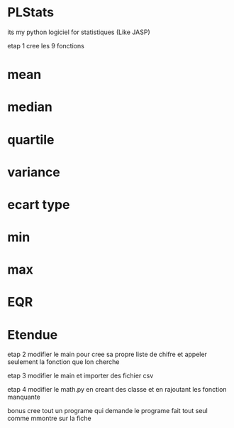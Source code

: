 # PLStats
its my python logiciel for statistiques (Like JASP)

etap 1 cree les 9 fonctions 
# mean
# median
# quartile
# variance
# ecart type
# min
# max
# EQR
# Etendue

etap 2 modifier le main pour cree sa propre liste de chifre et appeler seulement la fonction que lon cherche

etap 3 modifier le main et importer des fichier csv 

etap 4 modifier le math.py en creant des classe et en rajoutant les fonction manquante


bonus cree tout un programe qui demande 
                     le programe fait tout seul comme mmontre sur la fiche
